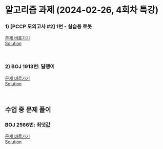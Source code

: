 # 알고리즘 과제 (2024-02-26, 4회차 특강)
### 1) [PCCP 모의고사 #2] 1번 - 실습용 로봇
[문제 바로가기](https://school.programmers.co.kr/learn/courses/20848/lessons/255904?language=java) <br>
[Solution]()

<br>

### 2) BOJ 1913번: 달팽이
[문제 바로가기](https://www.acmicpc.net/problem/1913)<br>
[Solution]()

<br>


## 수업 중 문제 풀이
### BOJ 2566번: 최댓값
[문제 바로가기](https://www.acmicpc.net/problem/2566)<br>
[Solution]()
